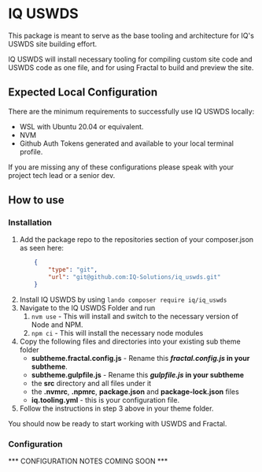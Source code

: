 # IQ USWDS
This package is meant to serve as the base tooling and architecture for IQ's USWDS
site building effort.

IQ USWDS will install necessary tooling for compiling custom site code and USWDS
code as one file, and for using Fractal to build and preview the site.

## Expected Local Configuration
There are the minimum requirements to successfully use IQ USWDS locally:
* WSL with Ubuntu 20.04 or equivalent.
* NVM
* Github Auth Tokens generated and available to your local terminal profile.

If you are missing any of these configurations please speak with your project
tech lead or a senior dev.

## How to use
### Installation
1. Add the package repo to the repositories section of your composer.json as seen here:
    ```json
        {
            "type": "git",
            "url": "git@github.com:IQ-Solutions/iq_uswds.git"
        }
    ```
2. Install IQ USWDS by using `lando composer require iq/iq_uswds`
3. Navigate to the IQ USWDS Folder and run
   1. `nvm use` - This will install and switch to the necessary version of Node and NPM.
   2. `npm ci` - This will install the necessary node modules
4. Copy the following files and directories into your existing sub theme folder
    *  __subtheme.fractal.config.js__ - Rename this __*fractal.config.js* in your subtheme__.
    *  __subtheme.gulpfile.js__ - Rename this __*gulpfile.js* in your subtheme__
    * the __src__ directory and all files under it
    * the __.nvmrc__, __.npmrc__, __package.json__ and __package-lock.json__ files
    * __iq.tooling.yml__ - this is your configuration file.
5. Follow the instructions in step 3 above in your theme folder.

You should now be ready to start working with USWDS and Fractal.

### Configuration
*** CONFIGURATION NOTES COMING SOON ***